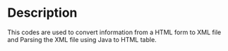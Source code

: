 # Description

This codes are used to convert information from a HTML form to XML file and Parsing the XML file using Java to HTML table.